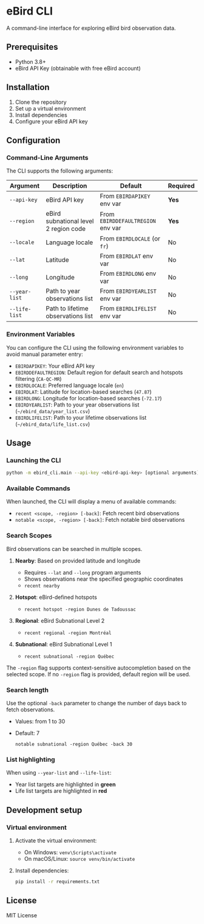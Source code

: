 # eBird CLI

A command-line interface for exploring eBird bird observation data.

## Prerequisites

- Python 3.8+
- eBird API Key (obtainable with free eBird account)

## Installation

1. Clone the repository
2. Set up a virtual environment
3. Install dependencies
4. Configure your eBird API key

## Configuration

### Command-Line Arguments

The CLI supports the following arguments:

| Argument      | Description                           | Default                           | Required |
|---------------|---------------------------------------|-----------------------------------|----------|
| `--api-key`   | eBird API key                         | From `EBIRDAPIKEY` env var        | **Yes**  |
| `--region`    | eBird subnational level 2 region code | From `EBIRDDEFAULTREGION` env var | **Yes**  |
| `--locale`    | Language locale                       | From `EBIRDLOCALE` (or `fr`)      | No       |
| `--lat`       | Latitude                              | From `EBIRDLAT` env var           | No       |
| `--long`      | Longitude                             | From `EBIRDLONG` env var          | No       |
| `--year-list` | Path to year observations list        | From `EBIRDYEARLIST` env var      | No       |
| `--life-list` | Path to lifetime observations list    | From `EBIRDLIFELIST` env var      | No       |

### Environment Variables

You can configure the CLI using the following environment variables to avoid manual parameter entry:

- `EBIRDAPIKEY`: Your eBird API key
- `EBIRDDEFAULTREGION`: Default region for default search and hotspots filtering (`CA-QC-MR`)
- `EBIRDLOCALE`: Preferred language locale (`en`)
- `EBIRDLAT`: Latitude for location-based searches (`47.87`)
- `EBIRDLONG`: Longitude for location-based searches (`-72.17`)
- `EBIRDYEARLIST`: Path to your year observations list (`~/ebird_data/year_list.csv`)
- `EBIRDLIFELIST`: Path to your lifetime observations list (`~/ebird_data/life_list.csv`)

## Usage

### Launching the CLI

   ```bash
   python -m ebird_cli.main --api-key <ebird-api-key> [optional arguments]
   ```

### Available Commands

When launched, the CLI will display a menu of available commands:
- `recent <scope, -region> [-back]`: Fetch recent bird observations
- `notable <scope, -region> [-back]`: Fetch notable bird observations

### Search Scopes

Bird observations can be searched in multiple scopes.

1. **Nearby**: Based on provided latitude and longitude
   - Requires `--lat` and `--long` program arguments
   - Shows observations near the specified geographic coordinates
   - `recent nearby`

2. **Hotspot**: eBird-defined hotspots
   - `recent hotspot -region Dunes de Tadoussac`

3. **Regional**: eBird Subnational Level 2
   - `recent regional -region Montréal`

4. **Subnational**: eBird Subnational Level 1
   - `recent subnational -region Québec`

The `-region` flag supports context-sensitive autocompletion based on the selected scope. If no `-region` flag is provided, default region will be used.

### Search length

Use the optional `-back` parameter to change the number of days back to fetch observations.

- Values: from 1 to 30
- Default: 7

   ```
   notable subnational -region Québec -back 30 
   ```

### List highlighting

When using `--year-list` and `--life-list`:
- Year list targets are highlighted in **green**
- Life list targets are highlighted in **red**

## Development setup

### Virtual environment

1. Activate the virtual environment:
   - On Windows: `venv\Scripts\activate`
   - On macOS/Linux: `source venv/bin/activate`

2. Install dependencies:
   ```bash
   pip install -r requirements.txt
   ```

## License

MIT License
